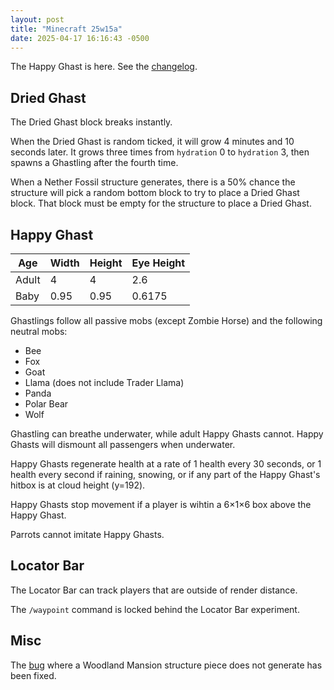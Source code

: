 ```yaml
---
layout: post
title: "Minecraft 25w15a"
date: 2025-04-17 16:16:43 -0500
---
```


The Happy Ghast is here. See the [changelog](https://www.minecraft.net/en-us/article/minecraft-snapshot-25w15a).

## Dried Ghast

The Dried Ghast block breaks instantly.

When the Dried Ghast is random ticked, it will grow 4 minutes and 10 seconds later. It grows three times from `hydration` 0 to `hydration` 3, then spawns a Ghastling after the fourth time.

When a Nether Fossil structure generates, there is a 50% chance the structure will pick a random bottom block to try to place a Dried Ghast block. That block must be empty for the structure to place a Dried Ghast.

## Happy Ghast

| Age   | Width | Height | Eye Height |
| ----- | ----- | ------ | ---------- |
| Adult | 4     | 4      | 2.6        |
| Baby  | 0.95  | 0.95   | 0.6175     |

Ghastlings follow all passive mobs (except Zombie Horse) and the following neutral mobs:
- Bee
- Fox
- Goat
- Llama (does not include Trader Llama)
- Panda
- Polar Bear
- Wolf

Ghastling can breathe underwater, while adult Happy Ghasts cannot. Happy Ghasts will dismount all passengers when underwater.

Happy Ghasts regenerate health at a rate of 1 health every 30 seconds, or 1 health every second if raining, snowing, or if any part of the Happy Ghast's hitbox is at cloud height (y=192).

Happy Ghasts stop movement if a player is wihtin a 6×1×6 box above the Happy Ghast.

Parrots cannot imitate Happy Ghasts.

## Locator Bar

The Locator Bar can track players that are outside of render distance.

The `/waypoint` command is locked behind the Locator Bar experiment.

## Misc

The [bug](https://bugs.mojang.com/browse/MC/issues/MC-240121) where a Woodland Mansion structure piece does not generate has been fixed.

